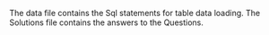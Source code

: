 The data file contains the Sql statements for table data loading.
The Solutions file contains the answers to the Questions.
